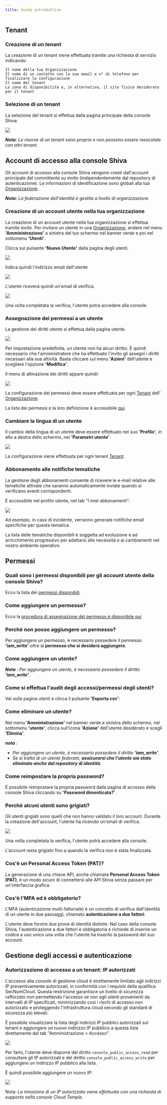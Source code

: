 ```yaml
---
title: Guida introduttiva
---
```


##  Tenant

### Creazione di un tenant

La creazione di un tenant viene effettuata tramite una richiesta di servizio indicando:

    Il nome della tua Organizzazione
    Il nome di un contatto con la sua email e n° di telefono per finalizzare la configurazione
    Il nome del tenant
    La zona di disponibilità o, in alternativa, il sito fisico desiderato per il tenant


### Selezione di un tenant

La selezione del tenant si effettua dalla pagina principale della console Shiva:

![](images/shiva_tenant.png)


*__Nota:__ Le risorse di un tenant sono proprie e non possono essere mescolate con altri tenant.*



## Account di accesso alla console Shiva

Gli account di accesso alla console Shiva vengono creati dall'account principale del committente su invito (indipendentemente dal repository di autenticazione).
Le informazioni di identificazione sono globali alla tua [Organizzazione](concepts.md#organisations).

*__Nota:__ La federazione dell'identità è gestita a livello di organizzazione*

### Creazione di un account utente nella tua organizzazione

La creazione di un account utente nella tua organizzazione si effettua tramite invito. Per invitare un utente in una [Organizzazione](concepts.md#organisations), andare nel menu __'Amministrazione'__ a sinistra del tuo schermo nel banner verde e poi nel sottomenu __'Utenti'__.  

Clicca sul pulsante __'Nuovo Utente'__ dalla pagina degli utenti. 

![](images/shiva_onboard_003.png)

Indica quindi l'indirizzo email dell'utente 

![](images/shiva_onboard_004.png)

L'utente riceverà quindi un'email di verifica.  

![](images/shiva_onboard_001.png)

Una volta completata la verifica, l'utente potrà accedere alla console.

### Assegnazione dei permessi a un utente

La gestione dei diritti utente si effettua dalla pagina utente. 

![](images/shiva_onboard_003.png)

Per impostazione predefinita, un utente non ha alcun diritto. È quindi necessario che l'amministratore che ha effettuato l'invito gli assegni i diritti necessari alla sua attività. Basta cliccare sul menu __'Azioni'__ dell'utente e scegliere l'opzione __'Modifica'__.  

Il menu di attivazione dei diritti appare quindi:

![](images/shiva_onboard_005.png)

La configurazione dei permessi deve essere effettuata per ogni [Tenant](concepts.md#tenants) dell'
[Organizzazione](concepts.md#organisations).

La lista dei permessi e la loro definizione è accessibile [qui](#permissions).

### Cambiare la lingua di un utente

Il cambio della lingua di un utente deve essere effettuato nel suo __'Profilo'__, in alto a destra dello schermo, nei __'Parametri utente'__.

![](images/shiva_profil_006.png)

La configurazione viene effettuata per ogni tenant [Tenant](concepts.md#tenants).

### Abbonamento alle notifiche tematiche

La gestione degli abbonamenti consente di ricevere le e-mail relative alle tematiche attivate che saranno automaticamente inviate quando si verificano eventi corrispondenti.

È accessibile nel profilo utente, nel tab "I miei abbonamenti":

![](images/shiva_profil_007.png)

 Ad esempio, in caso di incidente, verranno generate notifiche email specifiche per questa tematica.

La lista delle tematiche disponibili è soggetta ad evoluzione e ad arricchimento progressivo per adattarsi alle necessità e ai cambiamenti nel nostro ambiente operativo.


## Permessi

### Quali sono i permessi disponibili per gli account utente della console Shiva?

Ecco la lista dei [permessi disponibili](#permissions).

### Come aggiungere un permesso?

Ecco la [procedura di assegnazione del permesso è disponibile qui](#permissions)

### Perché non posso aggiungere un permesso?

Per aggiungere un permesso, è necessario possedere il permesso __'iam_write'__ oltre al __permesso che si desidera aggiungere__.

### Come aggiungere un utente?

*__Nota__ : Per aggiungere un utente, è necessario possedere il diritto __'iam_write'__.*

### Come si effettua l'audit degli accessi/permessi degli utenti?

Vai sulla pagina utenti e clicca il pulsante __'Esporta csv'__:

### Come eliminare un utente?

Nel menu __'Amministrazione'__ nel banner verde a sinistra dello schermo, nel sottomenu __'utente'__, clicca sull'icona __'Azione'__ dell'utente desiderato e scegli __'Elimina'__.

*__nota__ :*
- *Per aggiungere un utente, è necessario possedere il diritto __'iam_write'__.*
- *Se si tratta di un utente federato, __assicurarsi che l'utente sia stato eliminato anche dal repository di identità__.*

### Come reimpostare la propria password?
È possibile reimpostare la propria password dalla pagina di accesso della console Shiva cliccando su __'Password dimenticata?'__.

### Perché alcuni utenti sono grigiati?
Gli utenti grigiati sono quelli che non hanno validato il loro account. Durante la creazione dell'account, l'utente ha ricevuto un'email di verifica.  

![](../../console/images/shiva_onboard_001.png)

Una volta completata la verifica, l'utente potrà accedere alla console.  

L'account resta grigiato fino a quando la verifica non è stata finalizzata.

### Cos'è un Personal Access Token (PAT)?

La generazione di una chiave API, anche chiamata __Personal Access Token (PAT)__, 
è un modo sicuro di connettersi alle API Shiva senza passare per un'interfaccia grafica. 

### Cos'è l'MFA ed è obbligatorio?
L'MFA (autenticazione multi-fattoriale) è un concetto di verifica dell'identità di un utente in due passaggi, chiamato __autenticazione a due fattori__.

L'utente deve fornire due prove di identità distinte. Nel caso della console Shiva, l'autenticazione a due fattori è obbligatoria e richiede di inserire un codice a uso unico una volta che l'utente ha inserito la password del suo account. 


## Gestione degli accessi e autenticazione

### Autorizzazione di accesso a un tenant: IP autorizzati

L'accesso alla console di gestione cloud è strettamente limitato agli indirizzi IP preventivamente autorizzati, in conformità con i requisiti della qualifica SecNumCloud. Questa restrizione garantisce un livello di sicurezza rafforzato non permettendo l'accesso se non agli utenti provenienti da intervalli di IP specificati, minimizzando così i rischi di accesso non autorizzato e proteggendo l'infrastruttura cloud secondo gli standard di sicurezza più elevati.

È possibile visualizzare la lista degli indirizzi IP pubblici autorizzati sul tenant e aggiungere un nuovo indirizzo IP pubblico a questa lista direttamente dal tab "Amministrazione > Accesso".

![](images/shiva_ip_access_management_01.png)

Per farlo, l'utente deve disporre del diritto `console_public_access_read` per consultare gli IP autorizzati e del diritto `console_public_access_write` per aggiungere un indirizzo IP pubblico alla lista.

È quindi possibile aggiungere un nuovo IP:

![](images/shiva_ip_access_management_02.png)

Nota: *La rimozione di un IP autorizzato viene effettuata con una richiesta di supporto nella console Cloud Temple.*